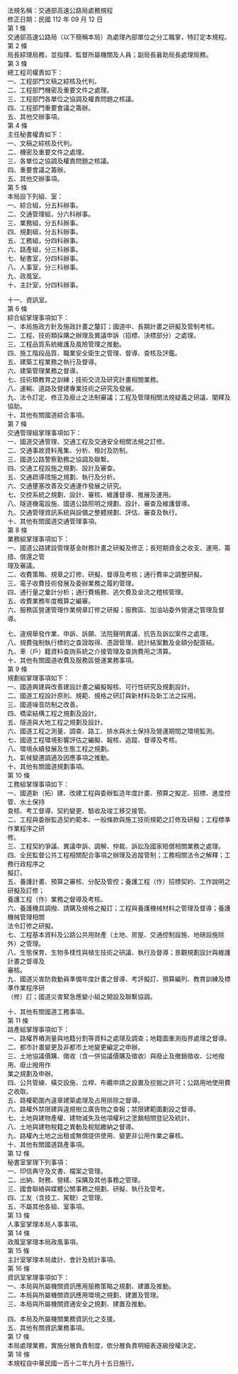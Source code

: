 法規名稱：交通部高速公路局處務規程  
修正日期：民國 112 年 09 月 12 日  
第 1 條  
交通部高速公路局（以下簡稱本局）為處理內部單位之分工職掌，特訂定本規程。  
第 2 條  
局長綜理局務，並指揮、監督所屬機關及人員；副局長襄助局長處理局務。  
第 3 條  
總工程司權責如下：  
一、工程部門文稿之綜核及代判。  
二、工程部門機密及重要文件之處理。  
三、工程部門各單位之協調及權責問題之核議。  
四、工程部門重要會議之籌辦。  
五、其他交辦事項。  
第 4 條  
主任秘書權責如下：  
一、文稿之綜核及代判。  
二、機密及重要文件之處理。  
三、各單位之協調及權責問題之核議。  
四、重要會議之籌辦。  
五、其他交辦事項。  
第 5 條  
本局設下列組、室：  
一、綜合組，分五科辦事。  
二、交通管理組，分六科辦事。  
三、業務組，分五科辦事。  
四、規劃組，分五科辦事。  
五、工務組，分四科辦事。  
六、路產組，分三科辦事。  
七、秘書室，分四科辦事。  
八、人事室，分三科辦事。  
九、政風室。  
十、主計室，分四科辦事。  


十一、資訊室。  
第 6 條  
綜合組掌理事項如下：  
一、本局施政方針及施政計畫之釐訂；國道中、長期計畫之研擬及管制考核。  
二、工程、技術類採購之辦理及異議申訴（招標、決標部分）之處理。  
三、工程品質系統維護及風險管理之推動。  
四、施工階段品質、職業安全衛生之管理、督導、查核及評鑑。  
五、建築工程業務之執行及督導。  
六、建築管理業務之督導。  
七、技術類教育之訓練；技術交流及研究計畫相關業務。  
八、運輸、道路及營建專業技術之研究及發展。  
九、法令訂定、修正及廢止之法制審議；工程及管理相關法規疑義之研議、闡釋及協助。  
十、其他有關國道綜合事項。  
第 7 條  
交通管理組掌理事項如下：  
一、國道交通管理、交通工程及交通安全相關法規之訂修。  
二、交通事故資料蒐集、分析、檢討及防制。  
三、國道公路警察勤務之協調及聯繫。  
四、交通工程設施之規劃、設計及審查。  
五、交通疏導措施之規劃、執行及分析。  
六、交通壅塞改善及交通運作發展之研究。  
七、交控系統之規劃、設計、審核、維護督導、推展及運用。  
八、隧道機電設施、國道公路照明之規劃、設計、審查及維護督導。  
九、交通管理資訊系統與設備之整體規劃、評估、審查及執行。  
十、其他有關國道交通管理事項。  
第 8 條  
業務組掌理事項如下：  
一、國道公路建設管理基金財務計畫之研擬及修正；長短期資金之收支、運用、籌措、償還之管  
理及審議。  
二、收費策略、規章之訂修、研擬、督導及考核；通行費率之調整研擬。  
三、電子收費技術發展及委辦業務之履約管理。  
四、通行量之彙計分析；通行費帳務、逃欠費及金流之稽核管理。  
五、收費業務年度概算之編審。  
六、服務區營運管理作業規章訂修之研擬；服務區、加油站委外營運之管理及督導。  


七、違規舉發作業、申訴、訴願、法院聲明異議、抗告及訴訟案件之處理。  
八、規費強制執行標的之查證取得、憑證管理、統計結案數及金額分配簽結。  
九、車（戶）籍資料查詢系統之介接管理及查詢費用之清算。  
十、其他有關國道收費及服務區營運業務事項。  
第 9 條  
規劃組掌理事項如下：  
一、國道興建與改善建設計畫之編擬報核、可行性研究及規劃設計。  
二、國道工程設計原則、規範、規格之研訂與新材料及新工法之採用。  
三、國道噪音防制之改善。  
四、橋梁結構工程之規劃及設計。  
五、隧道與大地工程之規劃及設計。  
六、國道工程之測量、調查、路工、排水與水土保持及營運期間之環境監測。  
七、國道工程環境影響評估之編擬、報核、追蹤、督導及考核。  
八、環境永續發展及生態工程之規劃。  
九、氣候變遷調適及因應事項之推動。  
十、其他有關國道規劃事項。  
第 10 條  
工務組掌理事項如下：  
一、國道新（拓）建、改建工程與委辦監造年度計畫、預算之擬定、招標、進度控管、水土保持  
查核、考工督導、契約變更、驗收及竣工移交接管。  
二、工程與委辦監造契約範本、一般條款與施工技術規範之訂修及研擬；工程標準作業程序之研  
修。  
三、工程契約爭議、異議申訴、調解、仲裁、訴訟及國家賠償相關業務之處理。  
四、全民監督公共工程相關配合事項之辦理及追蹤管制；工務相關法令之解釋；工務行政程序之  
擬訂。  
五、養護計畫、預算之審核、分配及管控；養護工程（作）招標契約、工作說明之研擬及訂修；  
養護工程（作）業務之督導及考核。  
六、養護機具調撥、請購及規格之擬訂；工程與養護機械材料之管理及督導；養護機械管理相關  
法令訂修之研擬。  
七、工程基本資料及公路公共用財產（土地、房屋、交通控制設施、地磅設施除外）之管理。  
八、生態保育、生物多樣性與植生技術之研議、執行及督導；景觀規劃設計與維護計畫之督導及  
審核。  
九、國道災害防救動員準備年度計畫之督導、考評擬訂、預算編列、教育訓練及標準作業程序研  
（修）訂；國道災害緊急應變小組之開設及聯繫協調。  


十、其他有關國道工務事項。  
第 11 條  
路產組掌理事項如下：  
一、路權界樁測量與地籍分割等資料之處理及調查；地籍圖重測指界處理之督導。  
二、都市計畫變更及非都市土地變更編定之申辦。  
三、土地協議價購、徵收（含一併協議價購及徵收）與廢止及撤銷徵收、公地撥用、廢止撥用作  
業之規劃及申辦。  
四、公共管線、橫交設施、立桿、布纜申請之設置及挖掘之許可；公路用地使用費之收取。  
五、路權範圍內違章建築處理及占用排除之督導。  
六、路權外禁限建與違規樹立廣告物之查報；禁限建範圍劃設之督導。  
七、土地與建物產權、建物滅失及他項權利之塗銷相關登記及統計。  
八、土地與建物稅籍之異動及稅賦繳納之督導。  
九、路權內土地之出租或無償提供使用、變更非公用作業之審核。  
十、其他有關國道路產事項。  
第 12 條  
秘書室掌理下列事項：  
一、印信典守及文書、檔案之管理。  
二、出納、財務、營繕、採購及其他事務之管理。  
三、國會聯絡與媒體公關事務之規劃、研擬、執行及管考。  
四、工友（含技工、駕駛）之管理。  
五、不屬其他各組、室事項。  
第 13 條  
人事室掌理本局人事事項。  
第 14 條  
政風室掌理本局政風事項。  
第 15 條  
主計室掌理本局歲計、會計及統計事項。  
第 16 條  
資訊室掌理事項如下：  
一、本局與所屬機關資訊應用服務策略之規劃、建置及推動。  
二、本局與所屬機關資訊應用環境之規劃、建置及管理。  
三、本局與所屬機關資通安全之規劃、建置及推動。  


四、本局及所屬機關業務資訊化之支援。  
五、其他有關資訊業務事項。  
第 17 條  
本局處理業務，實施分層負責制度，依分層負責明細表逐級授權決定。  
第 18 條  
本規程自中華民國一百十二年九月十五日施行。  


